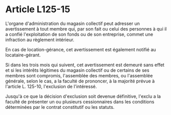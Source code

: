 # Article L125-15

L'organe d'administration du magasin collectif peut adresser un avertissement à tout membre qui, par son fait ou celui des personnes à qui il a confié l'exploitation de son fonds ou de son entreprise, commet une infraction au règlement intérieur.

En cas de location-gérance, cet avertissement est également notifié au locataire-gérant.

Si dans les trois mois qui suivent, cet avertissement est demeuré sans effet et si les intérêts légitimes du magasin collectif ou de certains de ses membres sont compromis, l'assemblée des membres, ou l'assemblée générale, selon le cas, a la faculté de prononcer, à la majorité prévue à l'article L. 125-10, l'exclusion de l'intéressé.

Jusqu'à ce que la décision d'exclusion soit devenue définitive, l'exclu a la faculté de présenter un ou plusieurs cessionnaires dans les conditions déterminées par le contrat constitutif ou les statuts.

